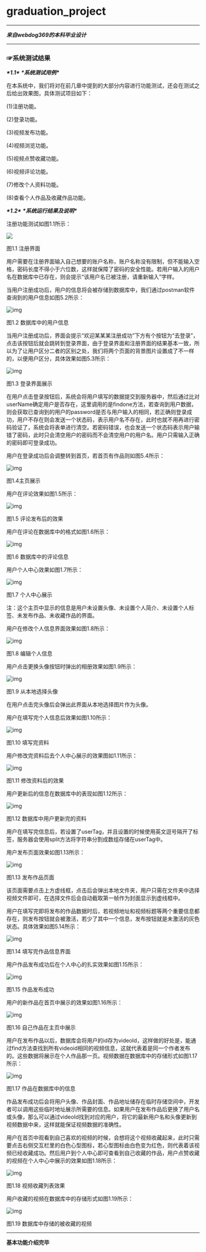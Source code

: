 # graduation_project

---

***来自webdog369的本科毕业设计***

----

### ☞系统测试结果

***\*1.1\****  ***\*系统测试用例\****

在本系统中，我们将对在前几章中提到的大部分内容进行功能测试，还会在测试之后给出效果图，具体测试项目如下：

(1)注册功能。

(2)登录功能。

(3)视频发布功能。

(4)视频浏览功能。

(5)视频点赞收藏功能。

(6)视频评论功能。

(7)修改个人资料功能。

(8)查看个人作品及收藏作品功能。

 

***\*1.2\****  ***\*系统运行结果及说明\****

注册功能测试如图1.1所示：

 

<image src="./md-images/wps1.jpg"></image>

 

图1.1 注册界面

 

用户需要在注册界面输入自己想要的账户名称，账户名称没有限制，但不能输入空格，密码长度不得小于六位数，这样就保障了密码的安全性能。若用户输入的用户名在数据库中已存在，则会提示“该用户名已被注册，请重新输入”字样。

当用户注册成功后，用户的信息将会被存储到数据库中，我们通过postman软件查询到的用户信息如图5.2所示：

 

![img](file:///C:\Users\Hasee\AppData\Local\Temp\ksohtml51236\wps2.jpg) 

图1.2 数据库中的用户信息

 

当用户注册成功后，界面会提示“欢迎某某某注册成功”下方有个按钮为“去登录”，点击该按钮后就会跳转到登录界面，由于登录界面和注册界面的结果基本一致，所以为了让用户区分二者的区别之处，我们将两个页面的背景图片设置成了不一样的，以便用户区分，具体效果如图5.3所示：

 

![img](file:///C:\Users\Hasee\AppData\Local\Temp\ksohtml51236\wps3.jpg) 

 

图1.3 登录界面展示

 

在用户点击登录按钮后，系统会将用户填写的数据提交到服务器中，然后通过比对userName确定用户是否存在，这里调用的是findone方法，若查询到用户数据，则会获取已查询到的用户的password是否与用户输入的相同，若正确则登录成功，用户不存在则会发送一个状态码，表示用户名不存在，此时也就不用再进行密码验证了，系统会将表单进行清空。若密码错误，也会发送一个状态码表示用户输错了密码，此时只会清空用户的密码而不会清空用户的用户名。用户只需输入正确的密码即可登录成功。

用户在登录成功后会调整转到首页，若首页有作品则如图5.4所示：

![img](file:///C:\Users\Hasee\AppData\Local\Temp\ksohtml51236\wps4.jpg) 

 

图1.4主页展示

用户在评论效果如图1.5所示：

 

![img](file:///C:\Users\Hasee\AppData\Local\Temp\ksohtml51236\wps5.jpg) 

 

图1.5 评论发布后的效果

 

用户在评论在数据库中的格式如图1.6所示：

![img](file:///C:\Users\Hasee\AppData\Local\Temp\ksohtml51236\wps6.jpg) 

 

图1.6 数据库中的评论信息

 

用户个人中心效果如图1.7所示：

 

![img](file:///C:\Users\Hasee\AppData\Local\Temp\ksohtml51236\wps7.jpg) 

 

图1.7 个人中心展示

 

注：这个主页中显示的信息是用户未设置头像、未设置个人简介、未设置个人标签、未发布作品、未收藏作品的界面。

用户在修改个人信息界面效果如图1.8所示：

![img](file:///C:\Users\Hasee\AppData\Local\Temp\ksohtml51236\wps8.jpg) 

 

图1.8 编辑个人信息

 

用户点击更换头像按钮时弹出的相册效果如图1.9所示：

 

![img](file:///C:\Users\Hasee\AppData\Local\Temp\ksohtml51236\wps9.jpg) 

图1.9 从本地选择头像

 

在用户点击完头像后会弹出此界面从本地选择图片作为头像。

用户在填写完个人信息后效果如图1.10所示：

![img](file:///C:\Users\Hasee\AppData\Local\Temp\ksohtml51236\wps10.jpg) 

 

图1.10 填写完资料

 

用户修改完资料后去个人中心展示的效果图如1.11所示：

 

![img](file:///C:\Users\Hasee\AppData\Local\Temp\ksohtml51236\wps11.jpg) 

 

图1.11 修改资料后的效果

 

用户更新后的信息在数据库中的表现如图1.12所示：

![img](file:///C:\Users\Hasee\AppData\Local\Temp\ksohtml51236\wps12.jpg) 

图1.12 数据库中用户更新完的资料

 

用户在填写完信息后，若设置了userTag，并且设置的时候使用英文逗号隔开了标签，服务器会使用split方法将字符串分割成数组存储在userTag中。

用户发布页面效果如图1.13所示：

 

![img](file:///C:\Users\Hasee\AppData\Local\Temp\ksohtml51236\wps13.jpg) 

 

图1.13 发布作品页面

 

该页面需要点击上方虚线框，点击后会弹出本地文件夹，用户只需在文件夹中选择视频文件即可，在选择文件后会自动截取第一帧作为封面显示到虚线框中。

用户在填写完即将发布的作品数据时后，若视频地址和视频标题等两个重要信息都存在，则发布按钮就会被激活，若少了其中一个信息，发布按钮就是未激活的灰色状态。具体效果如图5.14所示：

![img](file:///C:\Users\Hasee\AppData\Local\Temp\ksohtml51236\wps14.jpg) 

 

图1.14 填写完作品信息界面

 

用户作品发布成功后在个人中心的扎实效果如图1.15所示：

 

![img](file:///C:\Users\Hasee\AppData\Local\Temp\ksohtml51236\wps15.jpg) 

 

图1.15 作品发布成功

 

 

用户的新作品在首页中展示的效果如图1.16所示：

 

![img](file:///C:\Users\Hasee\AppData\Local\Temp\ksohtml51236\wps16.jpg) 

 

图1.16 自己作品在主页中展示

 

用户在发布作品以后，数据库会将用户的id存为videoId，这样做的好处是，能通过find方法查找到所有videoid相同的视频信息，这就代表着是同一个作者发布的。这些数据将展示在个人作品那一页。视频数据在数据库中的存储形式如图1.17所示：

 

![img](file:///C:\Users\Hasee\AppData\Local\Temp\ksohtml51236\wps17.jpg) 

 

图1.17 作品在数据库中的信息

 

作品发布成功后会将用户头像、作品封面、作品地址储存在临时存储空间中，开发者可以调用这些临时地址展示所需要的信息。如果用户在发布作品后更换了用户名或头像，那么可以通过videoId找到对应的用户，将它的最新用户名和头像更新到视频数据中来，这样就能保证视频数据的准确性。

用户在首页中观看到自己喜欢的视频的时候，会想将这个视频收藏起来，此时只需要点击右侧交互栏里的白色心型图标，若心型图标由白色变为红色，则代表着该视频已经收藏成功。然后用户到个人中心即可查看到自己收藏的作品，用户点赞收藏的视频在个人中心中展示的效果如图1.18所示：

 

![img](file:///C:\Users\Hasee\AppData\Local\Temp\ksohtml51236\wps18.jpg) 

 

图1.18 视频收藏列表效果

 

用户收藏的视频在数据库中的存储形式如图1.19所示：

 

![img](file:///C:\Users\Hasee\AppData\Local\Temp\ksohtml51236\wps19.jpg) 

 

图1.19 数据库中存储的被收藏的视频

---

**基本功能介绍完毕**
